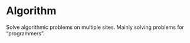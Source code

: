 # Algorithm
Solve algorithmic problems on multiple sites. Mainly solving problems for “programmers”.
